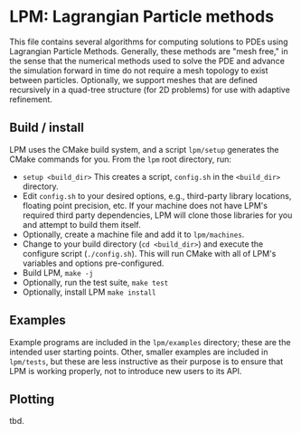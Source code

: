 # LPM: Lagrangian Particle methods

This file contains several algorithms for computing solutions to PDEs using Lagrangian Particle Methods.  Generally, these methods are "mesh free," in the sense that the numerical methods used to solve the PDE and advance the simulation forward in time do not require a mesh topology to exist between particles.  Optionally, we support meshes that are defined recursively in a quad-tree structure (for 2D problems) for use with adaptive refinement.

## Build / install

LPM uses the CMake build system, and a script `lpm/setup` generates the CMake commands for you. From the `lpm` root directory, run:

- `setup <build_dir>` This creates a script, `config.sh` in the `<build_dir>` directory.
- Edit `config.sh` to your desired options, e.g., third-party library locations, floating point precision, etc.   If your machine does not have LPM's required third party dependencies, LPM will clone those libraries for you and attempt to build them itself.
- Optionally, create a machine file and add it to `lpm/machines`.
- Change to your build directory (`cd <build_dir>`) and execute the configure script (`./config.sh`).  This will run CMake with all of LPM's variables and options pre-configured.
- Build LPM, `make -j`
- Optionally, run the test suite, `make test`
- Optionally, install LPM `make install`

## Examples

Example programs are included in the `lpm/examples` directory; these are the intended user starting points. Other, smaller examples are included in `lpm/tests`, but these are less instructive as their purpose is to ensure that LPM is working properly, not to introduce new users to its API.

## Plotting

tbd.
